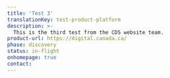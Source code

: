 ```yaml
---
title: 'Test 3'
translationKey: test-product-platform
description: >-
  This is the third test from the CDS website team. 
product-url: https://digital.canada.ca/
phase: discovery
status: in-flight
onhomepage: true
contact:
---
```


